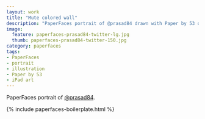 ```yaml
---
layout: work
title: "Mute colored wall"
description: "PaperFaces portrait of @prasad84 drawn with Paper by 53 on an iPad."
image: 
  feature: paperfaces-prasad84-twitter-lg.jpg
  thumb: paperfaces-prasad84-twitter-150.jpg
category: paperfaces
tags: 
- PaperFaces
- portrait
- illustration
- Paper by 53
- iPad art
---
```


PaperFaces portrait of [@prasad84](http://twitter.com/prasad84).

{% include paperfaces-boilerplate.html %}